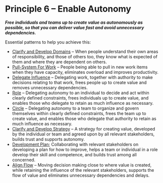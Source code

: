 [:menu-title]: # "Enable Autonomy"

# Principle 6 – Enable Autonomy


**_Free individuals and teams up to create value as autonomously as possible, so that you can deliver value fast and avoid unnecessary dependencies._**

Essential patterns to help you achieve this:

-   [Clarify and Develop Domains](section:clarify-and-develop-domains) – When people understand their own areas of responsibility, and those of others too, they know what is expected of them and where they are dependent on others.
-   [Pull-System For Work](section:pull-system-for-work) – People being able to pull in new work items when they have capacity, eliminates overload and improves productivity.
-   [Delegate Influence](section:delegate-influence) – Delegating work, together with authority to make decisions relating to that work, frees people up to create value and removes unnecessary dependencies. 
-   [Role](section:role) – Delegating autonomy to an individual to decide and act within clearly defined constraints, frees individuals up to create value, and enables those who delegate to retain as much influence as necessary. 
-   [Circle](section:circle) – Delegating autonomy to a team to organize and govern themselves within clearly defined constraints, frees the team up to create value, and enables those who delegate that authority to retain as much influence as necessary.
-   [Clarify and Develop Strategy](section:clarify-and-develop-strategy) – A strategy for creating value, developed by the individual or team and agreed upon by all relevant stakeholders, builds trust and supports autonomy.
-   [Development Plan](section:development-plan); Collaborating with relevant stakeholders on developing a plan for how to improve, helps a team or individual in a role develop their skill and competence, and builds trust among all concerned.
-   [Align Flow](section:align-flow) – Moving decision making close to where value is created, while retaining the influence of the relevant stakeholders, supports the flow of value and eliminates unnecessary dependencies and delays.


